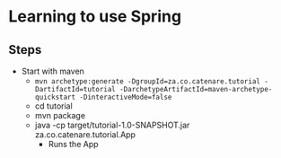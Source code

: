 # Learning to use Spring

## Steps
* Start with maven
  * ```mvn archetype:generate -DgroupId=za.co.catenare.tutorial -DartifactId=tutorial -DarchetypeArtifactId=maven-archetype-quickstart -DinteractiveMode=false```
  * cd tutorial
  * mvn package
  * java -cp target/tutorial-1.0-SNAPSHOT.jar za.co.catenare.tutorial.App
    * Runs the App
